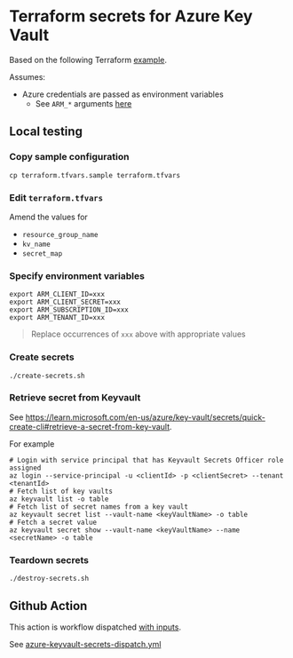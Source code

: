 # Terraform secrets for Azure Key Vault

Based on the following Terraform [example](https://registry.terraform.io/providers/hashicorp/azurerm/latest/docs/resources/key_secrets_secret#example-usage).

Assumes:

* Azure credentials are passed as environment variables
  * See `ARM_*` arguments [here](https://registry.terraform.io/providers/hashicorp/azurerm/latest/docs#argument-reference)


## Local testing

### Copy sample configuration

```
cp terraform.tfvars.sample terraform.tfvars
```

### Edit `terraform.tfvars`

Amend the values for

* `resource_group_name`
* `kv_name`
* `secret_map`

### Specify environment variables

```
export ARM_CLIENT_ID=xxx
export ARM_CLIENT_SECRET=xxx
export ARM_SUBSCRIPTION_ID=xxx
export ARM_TENANT_ID=xxx
```
> Replace occurrences of `xxx` above with appropriate values

### Create secrets

```
./create-secrets.sh
```

### Retrieve secret from Keyvault

See https://learn.microsoft.com/en-us/azure/key-vault/secrets/quick-create-cli#retrieve-a-secret-from-key-vault.

For example

```
# Login with service principal that has Keyvault Secrets Officer role assigned
az login --service-principal -u <clientId> -p <clientSecret> --tenant <tenantId>
# Fetch list of key vaults
az keyvault list -o table
# Fetch list of secret names from a key vault
az keyvault secret list --vault-name <keyVaultName> -o table
# Fetch a secret value
az keyvault secret show --vault-name <keyVaultName> --name <secretName> -o table
```

### Teardown secrets

```
./destroy-secrets.sh
```


## Github Action

This action is workflow dispatched [with inputs](https://docs.github.com/en/actions/using-workflows/workflow-syntax-for-github-actions#onworkflow_dispatchinputs).

See [azure-keyvault-secrets-dispatch.yml](../../../.github/workflows/azure-keyvault-secrets-dispatch.yml)
